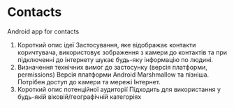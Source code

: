 # Contacts
Android app for contacts
1. Короткий опис ідеї
Застосування, яке відображає контакти коричтувача, використовує зображення з камери до контактів та при підключенні до інтернету шукає будь-яку інформацію по людині.
2. Визначення технічних вимог до застосунку (версія платформи, permissions)
Версія платформи Android Marshmallow та пізніша. Потрібен доступ до камери та мережі Інтернет.
3. Короткий опис потенційної аудиторії
Підходить для використання у будь-якій віковій/географічній категоріях
